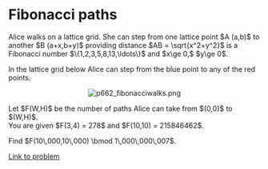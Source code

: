 # Fibonacci paths

<p>
Alice walks on a lattice grid. She can step from one lattice point $A (a,b)$ to another $B (a+x,b+y)$ providing distance $AB = \sqrt{x^2+y^2}$ is a Fibonacci number $\{1,2,3,5,8,13,\ldots\}$ and $x\ge 0,$  $y\ge 0$.
</p>
<p>

In the lattice grid below Alice can step from the blue point to any of the red points.<br /></p>
<p align="center"><img src="project/images/p662_fibonacciwalks.png" alt="p662_fibonacciwalks.png" /></p>
<p>
Let $F(W,H)$ be the number of paths Alice can take from $(0,0)$ to $(W,H)$.<br />
You are given $F(3,4) = 278$ and $F(10,10) = 215846462$.
</p>
<p>
Find $F(10\,000,10\,000) \bmod 1\,000\,000\,007$.</p>

[Link to problem](https://projecteuler.net/problem=662)
